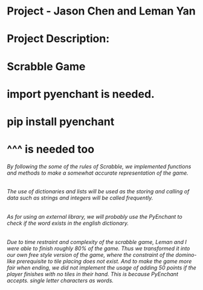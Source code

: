 # Project - Jason Chen and Leman Yan
# Project Description:
# Scrabble Game 
# import pyenchant is needed.
# pip install pyenchant 
# ^^^ is needed too
###### By following the some of the rules of Scrabble, we implemented functions and methods to make a somewhat accurate representation of the game.
###### The use of dictionaries and lists will be used as the storing and calling of data such as strings and integers will be called frequently.
###### As for using an external library, we will probably use the PyEnchant to check if the word exists in the english dictionary. 


###### Due to time restraint and complexity of the scrabble game, Leman and I were able to finish roughly 80% of the game. Thus we transformed it into our own free style version of the game, where the constraint of the domino-like prerequisite to tile placing does not exist. And to make the game more fair when ending, we did not implement the usage of adding 50 points if the player finishes with no tiles in their hand. This is because PyEnchant accepts. single letter characters as words.

